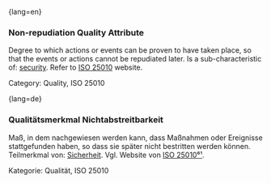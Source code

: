 {lang=en}
### Non-repudiation Quality Attribute
Degree to which actions or events can be proven to have taken place, so that the events or actions cannot be repudiated later.
Is a sub-characteristic of: [security](#term-security-quality-attribute).
Refer to [ISO 25010](http://iso25000.com/index.php/en/iso-25000-standards/iso-25010) website.

Category: Quality, ISO 25010

{lang=de}
### Qualitätsmerkmal Nichtabstreitbarkeit

Maß, in dem nachgewiesen werden kann, dass Maßnahmen oder Ereignisse
stattgefunden haben, so dass sie später nicht bestritten werden
können. Teilmerkmal von: [Sicherheit](#_bookmark184). Vgl. Website von
[ISO
25010](http://iso25000.com/index.php/en/iso-25000-standards/iso-25010)[⁶¹](#_bookmark148).

Kategorie: Qualität, ISO 25010


